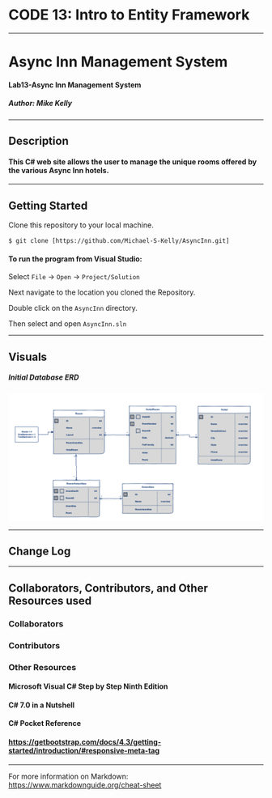 # CODE 13: Intro to Entity Framework

------------------------------

# Async Inn Management System
#### Lab13-Async Inn Management System
##### *Author: Mike Kelly*

------------------------------

## Description
#### This C# web site allows the user to manage the unique rooms offered by the various Async Inn hotels.

------------------------------

## Getting Started
Clone this repository to your local machine.
```
$ git clone [https://github.com/Michael-S-Kelly/AsyncInn.git]
```
#### To run the program from Visual Studio:
Select ```File``` -> ```Open``` -> ```Project/Solution```

Next navigate to the location you cloned the Repository.

Double click on the ```AsyncInn``` directory.

Then select and open ```AsyncInn.sln```

------------------------------

## Visuals


##### Initial Database ERD
![Image 1](Assets/AsyncInn2.PNG)


------------------------------

## Change Log




------------------------------
## Collaborators, Contributors, and Other Resources used

### Collaborators


### Contributors



### Other Resources
#### Microsoft Visual C# Step by Step Ninth Edition
#### C# 7.0 in a Nutshell
#### C# Pocket Reference
#### https://getbootstrap.com/docs/4.3/getting-started/introduction/#responsive-meta-tag


------------------------------
For more information on Markdown: https://www.markdownguide.org/cheat-sheet